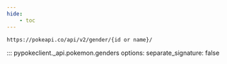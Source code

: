 ```yaml
---
hide:
    - toc
---
```


```console
https://pokeapi.co/api/v2/gender/{id or name}/
```

::: pypokeclient._api.pokemon.genders
    options:
        separate_signature: false

